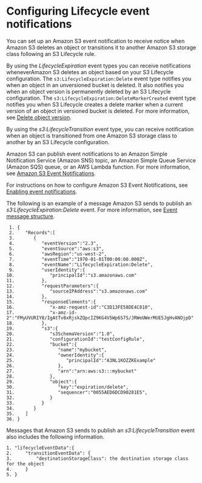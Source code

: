# Configuring Lifecycle event notifications<a name="lifecycle-configure-notification"></a>

You can set up an Amazon S3 event notification to receive notice when Amazon S3 deletes an object or transitions it to another Amazon S3 storage class following an S3 Lifecycle rule\.

By using the *LifecycleExpiration* event types you can receive notifications wheneverAmazon S3 deletes an object based on your S3 Lifecycle configuration\. The `s3:LifecycleExpiration:Delete` event type notifies you when an object in an unversioned bucket is deleted\. It also notifies you when an object version is permanently deleted by an S3 Lifecycle configuration\. The `s3:LifecycleExpiration:DeleteMarkerCreated` event type notifies you when S3 Lifecycle creates a delete marker when a current version of an object in versioned bucket is deleted\. For more information, see [Delete object version](https://docs.aws.amazon.com/AmazonS3/latest/userguide/DeletingObjectVersions.html)\.

By using the *s3:LifecycleTransition* event type, you can receive notification when an object is transitioned from one Amazon S3 storage class to another by an S3 Lifecycle configuration\. 

Amazon S3 can publish event notifications to an Amazon Simple Notification Service \(Amazon SNS\) topic, an Amazon Simple Queue Service \(Amazon SQS\) queue, or an AWS Lambda function\. For more information, see [Amazon S3 Event Notifications](NotificationHowTo.md)\.

For instructions on how to configure Amazon S3 Event Notifications, see [ Enabling event notifications](https://docs.aws.amazon.com/AmazonS3/latest/userguide/how-to-enable-disable-notification-intro.html)\.

The following is an example of a message Amazon S3 sends to publish an *s3:LifecycleExpiration:Delete* event\. For more information, see [ Event message structure](https://docs.aws.amazon.com/AmazonS3/latest/userguide/notification-content-structure.html)\.

```
 1. {  
 2.    "Records":[  
 3.       {  
 4.          "eventVersion":"2.3",
 5.          "eventSource":"aws:s3",
 6.          "awsRegion":"us-west-2",
 7.          "eventTime":"1970-01-01T00:00:00.000Z",
 8.          "eventName":"LifecycleExpiration:Delete",
 9.          "userIdentity":{  
10.             "principalId":"s3.amazonaws.com"
11.          },
12.          "requestParameters":{  
13.             "sourceIPAddress":"s3.amazonaws.com"
14.          },
15.          "responseElements":{  
16.             "x-amz-request-id":"C3D13FE58DE4C810",
17.             "x-amz-id-2":"FMyUVURIY8/IgAtTv8xRjskZQpcIZ9KG4V5Wp6S7S/JRWeUWerMUE5JgHvANOjpD"
18.          },
19.          "s3":{  
20.             "s3SchemaVersion":"1.0",
21.             "configurationId":"testConfigRule",
22.             "bucket":{  
23.                "name":"mybucket",
24.                "ownerIdentity":{  
25.                   "principalId":"A3NL1KOZZKExample"
26.                },
27.                "arn":"arn:aws:s3:::mybucket"
28.             },
29.             "object":{  
30.                "key":"expiration/delete",
31.                "sequencer":"0055AED6DCD90281E5",              
32.             }
33.          }
34.       }
35.    ]
36. }
```

Messages that Amazon S3 sends to publish an *s3:LifecycleTransition* event also includes the following information\.

```
1. "lifecycleEventData":{
2.     "transitionEventData": {
3.         "destinationStorageClass": the destination storage class for the object
4.     }
5. }
```